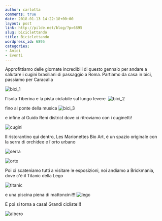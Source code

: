 ```yaml
---
author: carlotta
comments: true
date: 2018-01-13 14:22:18+00:00
layout: post
link: http://pilde.net/blog/?p=6895
slug: biciclettando
title: Biciclettando
wordpress_id: 6895
categories:
- Amici
- Eventi
---
```


Approfittiamo delle giornate incredibili di questo gennaio per andare a salutare i cugini brasiliani di passaggio a Roma. Partiamo da casa in bici, passiamo per Caracalla

![bici_1](http://pilde.net/blog/wp-content/uploads/2018/02/bici_1.png)




l'isola Tiberina e la pista ciclabile sul lungo tevere  ![bici_2](http://pilde.net/blog/wp-content/uploads/2018/02/bici_2.jpg)


fino al ponte della musica ![bici_3](http://pilde.net/blog/wp-content/uploads/2018/02/bici_3.jpg)


e infine al Guido Reni district dove ci ritroviamo con i cuginetti!

![cugini](http://pilde.net/blog/wp-content/uploads/2018/02/cugini.jpg)




Il ristorantino qui dentro, Les Marionettes Bio Art, è un spazio originale con la serra di orchidee e l'orto urbano

![serra](http://pilde.net/blog/wp-content/uploads/2018/02/serra.jpg)




![orto](http://pilde.net/blog/wp-content/uploads/2018/02/orto.jpg)




Poi ci scateniamo tutti a visitare le esposizioni, noi andiamo a Brickmania, dove c'è il Titanic della Lego

![titanic](http://pilde.net/blog/wp-content/uploads/2018/02/titanic.jpg)


e una piscina piena di mattoncini!!! ![lego](http://pilde.net/blog/wp-content/uploads/2018/02/lego.jpg)




E poi si torna a casa! Grandi cicliste!!!

![albero](http://pilde.net/blog/wp-content/uploads/2018/02/albero.jpg)



